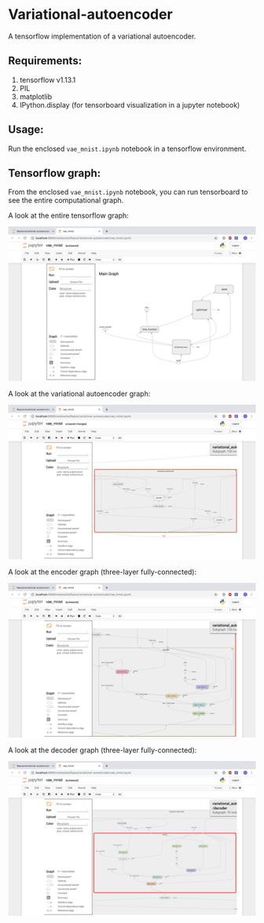 # Variational-autoencoder
A tensorflow implementation of a variational autoencoder.

## Requirements:
1. tensorflow v1.13.1
2. PIL
3. matplotlib
4. IPython.display (for tensorboard visualization in a jupyter notebook)

## Usage:
Run the enclosed `vae_mnist.ipynb` notebook in a tensorflow environment.

## Tensorflow graph:

From the enclosed `vae_mnist.ipynb` notebook, you can run tensorboard to see the entire computational graph.

A look at the entire tensorflow graph:&nbsp;

![tensorflow graph](other/images/tensorflow_graph.png?raw=true "tensorflow_graph")

A look at the variational autoencoder graph:&nbsp;

![variational autoencoder graph](other/images/variational_autoencoder.png?raw=true "variational_autoencoder")

A look at the encoder graph (three-layer fully-connected):&nbsp;

![encoder graph](other/images/encoder.png?raw=true "encoder")

A look at the decoder graph (three-layer fully-connected):&nbsp;

![decoder graph](other/images/decoder.png?raw=true "decoder")

